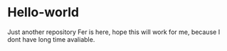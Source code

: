 # Hello-world
Just another repository
Fer is here, hope this will work for me, because I dont have long time avaliable.
